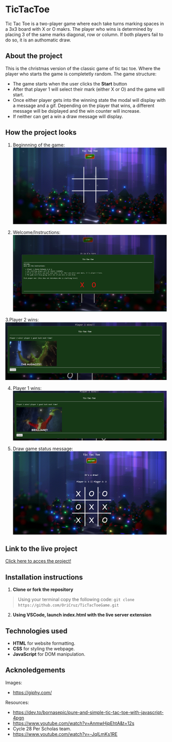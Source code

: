 # TicTacToe
Tic Tac Toe is a two-player game where each take turns marking spaces in a 3x3 board with X or O makrs. The player who wins is determined by placing 3 of the same marks diagonal, row or column. If both players fail to do so, it is an authomatic draw. 

## About the project
This is the christmas version of the classic game of tic tac toe. Where the player who starts the game is completetly random. The game structure: 
- The game starts when the user clicks the **Start** button 
- After that player 1 will select their mark (either X or O) and the game will start. 
- Once either player gets into the winning state the modal will display with a message and a gif. Depending on the player that wins, a different message will be dsiplayed and the win counter will increase. 
- If neither can get a win a draw message will display. 

## How the project looks
1. Beginnning of the game:
![gameImg](./images/TicTacToe_ReadMe1.png)

2. Welcome/Instructions:
![gameImg](./images/TicTacToe_ReadMe2.png)

3.Player 2 wins: 
![gameImg](./images/TicTacToe_ReadMe3.png)

4. Player 1 wins:
![gameImg](./images/TicTacToe_ReadMe4.png)

5. Draw game status message: 
![gameImg](./images/TicTacToe_ReadMe5.png)

## Link to the live project
[Click here to acces the project!](https://oricruz.github.io/TicTacToeGame/)

## Installation instructions
1. **Clone or fork the repository**
> Using your terminal copy the following code: 
> `git clone https://github.com/OriCruz/TicTacToeGame.git`
2. **Using VSCode, launch index.html with the live server extension**

## Technologies used
- **HTML** for website formatting.
- **CSS** for styling the webpage.
- **JavaScript** for DOM manipulation.

## Acknoledgements
Images:
 
- https://giphy.com/  

Resources: 

- https://dev.to/bornasepic/pure-and-simple-tic-tac-toe-with-javascript-4pgn
- https://www.youtube.com/watch?v=AnmwHjpEhtA&t=12s
- Cycle 28 Per Scholas team.
- https://www.youtube.com/watch?v=-JqILmKs1RE